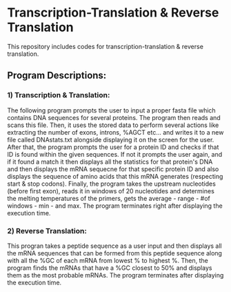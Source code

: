 # Transcription-Translation & Reverse Translation
This repository includes codes for transcription-translation &amp; reverse translation.

## Program Descriptions:
### 1) Transcription & Translation:
The following program prompts the user to input a proper fasta file which contains DNA sequences for several proteins.
The program then reads and scans this file. Then, it uses the stored data to perform several actions like extracting
the number of exons, introns, %AGCT etc... and writes it to a new file called DNAstats.txt alongside displaying it
on the screen for the user. After that, the program prompts the user for a protein ID and checks if that ID is found
within the given sequences. If not it prompts the user again, and if it found a match it then displays all the 
statistics for that protein's DNA and then displays the mRNA sequecne for that specific protein ID and also displays
the sequence of amino acids that this mRNA generates (respecting start & stop codons). Finally, the program takes the
upstream nucleotides (before first exon), reads it in windows of 20 nucleotides and determines the melting temperatures
of the primers, gets the average - range - #of windows - min - and max.
The program terminates right after displaying the execution time.

### 2) Reverse Translation:
This progran takes a peptide sequence as a user input and then displays all the mRNA sequences that can be formed 
from this peptide sequence along with all the %GC of each mRNA from lowest % to highest %. Then, the program finds
the mRNAs that have a %GC closest to 50% and displays them as the most probable mRNAs.
The program terminates after displaying the execution time.
